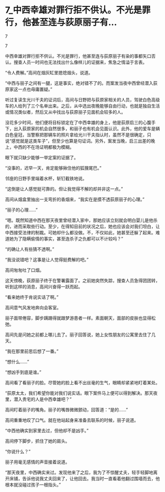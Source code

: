 # 7_中西幸雄对罪行拒不供认。不光是罪行，他甚至连与荻原丽子有...

7

7

中西幸雄对罪行拒不供认。不光是罪行，他甚至连与荻原丽子有染的事都矢口否认。搜查人员一时间也无法找出什么像样儿的证据来，焦急之情溢于言表。

“令人费解。”高间在烟灰缸里摁熄烟头，说道。

“中西与丽子之间有一腿，这是事实，绝对错不了的。而案发当夜中西曾经潜入荻原家这一点也毋庸置疑。”

听过复读生光川干夫的证词后，高间与日野把与荻原家相关的人员，驾驶白色高级车的人给列了三个名单出来。之后，从中选出夜晚能够自由行动，也就是独自生活或情况类似者，然后又从中找出与荻原丽子见面机会较多的人。

没花多少时间，他们便将目标锁定在了中西幸雄的身上，他是荻原启三的心腹手下，出入荻原家的机会自然很多，和丽子也有机会见面认识。此外，他的爱车是辆白色皇冠，当警察把那辆车的照片拿给光川干夫指认时，虽然不是很确定，只说“感觉就是这类车子”，但至少也算是句证词。另外，案发当晚，启三出差的晚上，中西的不在场证明都极为模糊。

眼下就只缺少能够一举定案的证据了。

“没事的，迟早一天，肯定能够揪住他的狐狸尾巴。”

邻座的日野手里端着水杯，斩钉截铁地说。

“这倒是让人感觉挺可靠的。但让我觉得不解的却并非这一点。”

高间从烟盒里抽出一支弯折的香烟来，“我实在是摸不透荻原丽子的心理。”

“丽子的心理……”

“嗯。既然知道中西在那天夜里曾经潜入家中，那她应该立刻就会明白婴儿是他杀的，进而采取些行动。至少，在得知目前的状况之后，她也应该会对我们坦白，让中西接受法律的制裁。可她却什么都没做。不，不仅如此，她甚至还躲了起来。难道她为了隐瞒偷情的事实，甚至连杀子之仇都可以不计较吗？”

“的确让人有些猜不透啊。”

“我没说错吧？这事是让人觉得挺费解的吧。”

高间匆匆吐了口烟。

这天傍晚，荻原丽子终于在警署露面了。之前她突然失踪，搜查人员急得团团转，听到这样的消息，高间兴奋得一跃而起。

“看来她终于肯说实话了啊。”

高间意气风发地奔向会客室。

丽子面带倦容，脚步蹒跚得就跟梦游患者一样。素面朝天，面部的皮肤也显得松弛。

高间先是问她之前都上哪儿去了。丽子回答说，她上女性朋友的公寓里去住了几天。

“我在那里前思后想了一番。”

“想什么……”

“想凶手到底是谁。”

高间看了看丽子的脸。尽管她的脸上看不出丝毫的生气，眼睛却紧紧地盯着某处。

“荻原太太，我们希望你能对我们说实话。眼下案件马上便可以得到解决。那天夜里，潜入贵宅的人是中西幸雄吧？”

高间盯着丽子的嘴角。丽子的嘴唇微微颤动，回答道：“是的……”

高间重重地叹了口气。就在他站起身来准备去联系的时候，丽子说道。

“中西他确实到家里去过，但他却不是凶手。”

高间停下脚步，抓住了她的肩头。

“你说什么？”

丽子用毫无感情的声音接着说道。

“那天夜里，中西确实来过。发现他来了之后，我为了不惊醒丈夫，轻手轻脚地离开床铺，告诉他说我丈夫回来了，让他回去。我当时一直看着他翻过围墙而去，他根本就没碰过孩子一根指头。”